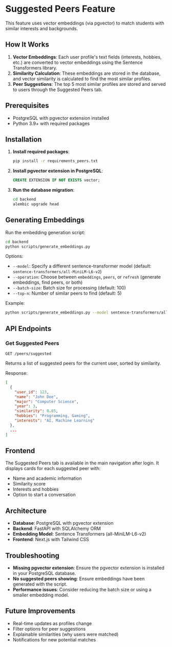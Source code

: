 
# Suggested Peers Feature

This feature uses vector embeddings (via pgvector) to match students with similar interests and backgrounds.

## How It Works

1. **Vector Embeddings**: Each user profile's text fields (interests, hobbies, etc.) are converted to vector embeddings using the Sentence Transformers library.
2. **Similarity Calculation**: These embeddings are stored in the database, and vector similarity is calculated to find the most similar profiles.
3. **Peer Suggestions**: The top 5 most similar profiles are stored and served to users through the Suggested Peers tab.

## Prerequisites

- PostgreSQL with pgvector extension installed
- Python 3.9+ with required packages

## Installation

1. **Install required packages**:
   ```bash
   pip install -r requirements_peers.txt
   ```

2. **Install pgvector extension in PostgreSQL**:
   ```sql
   CREATE EXTENSION IF NOT EXISTS vector;
   ```

3. **Run the database migration**:
   ```bash
   cd backend
   alembic upgrade head
   ```

## Generating Embeddings

Run the embedding generation script:

```bash
cd backend
python scripts/generate_embeddings.py
```

Options:
- `--model`: Specify a different sentence-transformer model (default: `sentence-transformers/all-MiniLM-L6-v2`)
- `--operation`: Choose between `embeddings`, `peers`, or `refresh` (generate embeddings, find peers, or both)
- `--batch-size`: Batch size for processing (default: 100)
- `--top-n`: Number of similar peers to find (default: 5)

Example:
```bash
python scripts/generate_embeddings.py --model sentence-transformers/all-MiniLM-L6-v2 --operation refresh
```

## API Endpoints

### Get Suggested Peers

```
GET /peers/suggested
```

Returns a list of suggested peers for the current user, sorted by similarity.

Response:
```json
[
  {
    "user_id": 123,
    "name": "John Doe",
    "major": "Computer Science",
    "year": 3,
    "similarity": 0.85,
    "hobbies": "Programming, Gaming",
    "interests": "AI, Machine Learning"
  },
  ...
]
```

## Frontend

The Suggested Peers tab is available in the main navigation after login. It displays cards for each suggested peer with:

- Name and academic information
- Similarity score
- Interests and hobbies
- Option to start a conversation

## Architecture

- **Database**: PostgreSQL with pgvector extension
- **Backend**: FastAPI with SQLAlchemy ORM
- **Embedding Model**: Sentence Transformers (all-MiniLM-L6-v2)
- **Frontend**: Next.js with Tailwind CSS

## Troubleshooting

- **Missing pgvector extension**: Ensure the pgvector extension is installed in your PostgreSQL database.
- **No suggested peers showing**: Ensure embeddings have been generated with the script.
- **Performance issues**: Consider reducing the batch size or using a smaller embedding model.

## Future Improvements

- Real-time updates as profiles change
- Filter options for peer suggestions
- Explainable similarities (why users were matched)
- Notifications for new potential matches